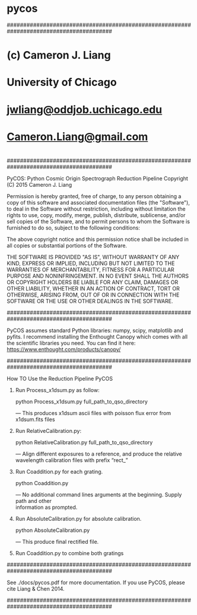 # pycos
########################################################################################
#
#   		(c) Cameron J. Liang
#		    University of Chicago
#     		    jwliang@oddjob.uchicago.edu
#     	            Cameron.Liang@gmail.com
#
########################################################################################


 PyCOS: Python Cosmic Origin Spectrograph Reduction Pipeline
 Copyright (C) 2015 Cameron J. Liang
 
Permission is hereby granted, free of charge, to any person obtaining a copy of this 
software and associated documentation files (the "Software"), to deal in the Software 
without restriction, including without limitation the rights to use, copy, modify, merge, 
publish, distribute, sublicense, and/or sell copies of the Software, and to permit persons 
to whom the Software is furnished to do so, subject to the following conditions:

The above copyright notice and this permission notice shall be included in all copies or 
substantial portions of the Software.


THE SOFTWARE IS PROVIDED "AS IS", WITHOUT WARRANTY OF ANY KIND, EXPRESS OR IMPLIED, 
INCLUDING BUT NOT LIMITED TO THE WARRANTIES OF MERCHANTABILITY, FITNESS FOR A PARTICULAR 
PURPOSE AND NONINFRINGEMENT. IN NO EVENT SHALL THE AUTHORS OR COPYRIGHT HOLDERS BE LIABLE 
FOR ANY CLAIM, DAMAGES OR OTHER LIABILITY, WHETHER IN AN ACTION OF CONTRACT, TORT OR 
OTHERWISE, ARISING FROM, OUT OF OR IN CONNECTION WITH THE SOFTWARE OR THE USE OR OTHER 
DEALINGS IN THE SOFTWARE.

########################################################################################


PyCOS assumes standard Python libraries: numpy, scipy, matplotlib and pyfits. 
I recommend installing the Enthought Canopy which comes with all the scientific 
libraries you need. You can find it here: https://www.enthought.com/products/canopy/


########################################################################################

How TO Use the Reduction Pipeline PyCOS

1. Run Process_x1dsum.py as follow:

   python Process_x1dsum.py full_path_to_qso_directory

   — This produces x1dsum ascii files with poisson flux error from x1dsum.fits files

2. Run RelativeCalibration.py:

   python RelativeCalibration.py full_path_to_qso_directory
   
   — Align different exposures to a reference, and produce the relative wavelength 
   calibration files with prefix “rect_”

3. Run Coaddition.py for each grating.

   python Coaddition.py

   — No additional command lines arguments at the beginning. Supply path and other   	     
   information as prompted.

4. Run AbsoluteCalibration.py for absolute calibration. 

   python AbsoluteCalibration.py

   — This produce final rectified file. 


5. Run Coaddition.py to combine both gratings

########################################################################################


See ./docs/pycos.pdf for more documentation. If you use PyCOS, 
please cite Liang & Chen 2014.

########################################################################################

